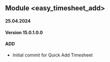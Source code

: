 ## Module <easy_timesheet_add>

#### 25.04.2024
#### Version 15.0.1.0.0
#### ADD
- Initial commit for Quick Add Timesheet
